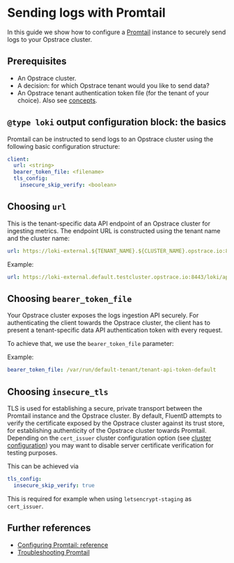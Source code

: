 # Sending logs with Promtail

In this guide we show how to configure a [Promtail](https://github.com/grafana/loki/tree/master/cmd/promtail) instance to securely send logs to your Opstrace cluster.

## Prerequisites

* An Opstrace cluster.
* A decision: for which Opstrace tenant would you like to send data?
* An Opstrace tenant authentication token file (for the tenant of your choice). Also see [concepts](/docs/references/concepts).

## `@type loki` output configuration block: the basics

Promtail can be instructed to send logs to an Opstrace cluster using the following basic configuration structure:

```yaml
client:
  url: <string>
  bearer_token_file: <filename>
  tls_config:
    insecure_skip_verify: <boolean>
```

## Choosing `url`

This is the tenant-specific data API endpoint of an Opstrace cluster for ingesting metrics.
The endpoint URL is constructed using the tenant name and the cluster name:

```yaml
url: https://loki-external.${TENANT_NAME}.${CLUSTER_NAME}.opstrace.io:8443/loki/api/v1/push
```

Example:

```yaml
url: https://loki-external.default.testcluster.opstrace.io:8443/loki/api/v1/push
```

## Choosing `bearer_token_file`

Your Opstrace cluster exposes the logs ingestion API securely.
For authenticating the client towards the Opstrace cluster, the client has to present a tenant-specific data API authentication token with every request.

To achieve that, we use the `bearer_token_file` parameter:

Example:

```yaml
bearer_token_file: /var/run/default-tenant/tenant-api-token-default
```

## Choosing `insecure_tls`

TLS is used for establishing a secure, private transport between the Promtail instance and the Opstrace cluster.
By default, FluentD attempts to verify the certificate exposed by the Opstrace cluster against its trust store, for establishing authenticity of the Opstrace cluster towards Promtail.
Depending on the `cert_issuer` cluster configuration option (see [cluster configuration](/docs/references/cluster-configuration)) you may want to disable server certificate verification for testing purposes.

This can be achieved via

```yaml
tls_config:
  insecure_skip_verify: true
```

This is required for example when using `letsencrypt-staging` as `cert_issuer`.

## Further references

* [Configuring Promtail: reference](https://github.com/grafana/loki/blob/master/docs/sources/clients/promtail/configuration)
* [Troubleshooting Promtail](https://github.com/grafana/loki/blob/master/docs/sources/clients/promtail/troubleshooting)
